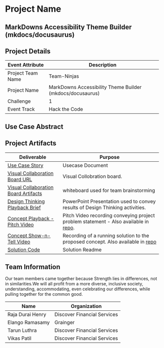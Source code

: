
 
# Project Name
## MarkDowns Accessibility Theme Builder (mkdocs/docusaurus)

## Project Details
<!--- Template Instructions  
  Provide your team specific details:

    Challenge should have a numeric value {1, 2, etc}.

    Event Track should have one of the following values: "Hack the Code", "Design Thinking", "Not Applicable".
--->

| Event Attribute| Description |
| --- | --- |
| Project Team Name | Team-Ninjas |
| Project Name | MarkDowns Accessibility Theme Builder (mkdocs/docusaurus) |
| Challenge | 1 |
| Event Track | Hack the Code |

## Use Case Abstract
<!--- Template Instructions  
  Provide a brief description of the use case tackled by the team.
--->
## Project Artifacts



| Deliverable | Purpose |
| --- | --- |
| [Use Case Story](./hackproject/usecase/usecase.md) | Usecase Document | 
| [Visual Collaboration Board URL](https://app.mural.co/t/elango8847/m/elango8847/1682395173333/a70cfa95975b18277cdafad61dded2eb454dcdec?invited=true&sender=ucb99b0252d91904961698868) | Visual Collobration board. | 
| [Visual Collaboration Board Artifacts](./hackproject/media/board) | whiteboard used for team brainstorming | 
| [Design Thinking Playback Brief](./challenges/common/presentations/gaad-hackathon-playback-template.pptx)| PowerPoint Presentation used to convey results of Design Thinking activities. | 
| [Concept Playback - Pitch Video](https://youtu.be/S2imfqFzMyo)|  Pitch Video recording conveying project problem statement - Also available in [repo](https://github.com/elangor/finos-accessability-ninjas-hackathon/blob/main/hackproject/media/ninjas-markdown-themebuilder-concept.mp4). | 
| [Concept Show-n-Tell Video](https://www.youtube.com/watch?v=0Qg0gABcrvI) | Recording of a running solution to the proposed concept. Also available in [repo](https://github.com/elangor/finos-accessability-ninjas-hackathon/blob/main/hackproject/media/ninjas-markdown-themebuilder-showntell.mp4) | 
| [Solution Code](./hackproject/README.md)  | Solution Readme   | 



## Team Information


Our team members came together because Strength lies in differences, not in similarities.We will all profit from a more diverse, inclusive society, understanding, accommodating, even celebrating our differences, while pulling together for the common good.
 
| Name | Organization |
| --- | --- |
| Raja Durai Henry | Discover Financial Services |
| Elango Ramasamy | Grainger |
| Tarun Luthra | Discover Financial Services |
| Vikas Patil | Discover Financial Services |
